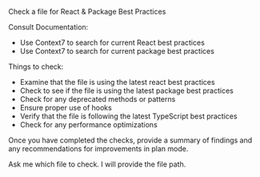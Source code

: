 Check a file for React & Package Best Practices

Consult Documentation:
- Use Context7 to search for current React best practices
- Use Context7 to search for current package best practices

Things to check:
- Examine that the file is using the latest react best practices
- Check to see if the file is using the latest package best practices
- Check for any deprecated methods or patterns
- Ensure proper use of hooks
- Verify that the file is following the latest TypeScript best practices
- Check for any performance optimizations

Once you have completed the checks, provide a summary of findings and any recommendations for improvements in plan mode.

Ask me which file to check. I will provide the file path.
